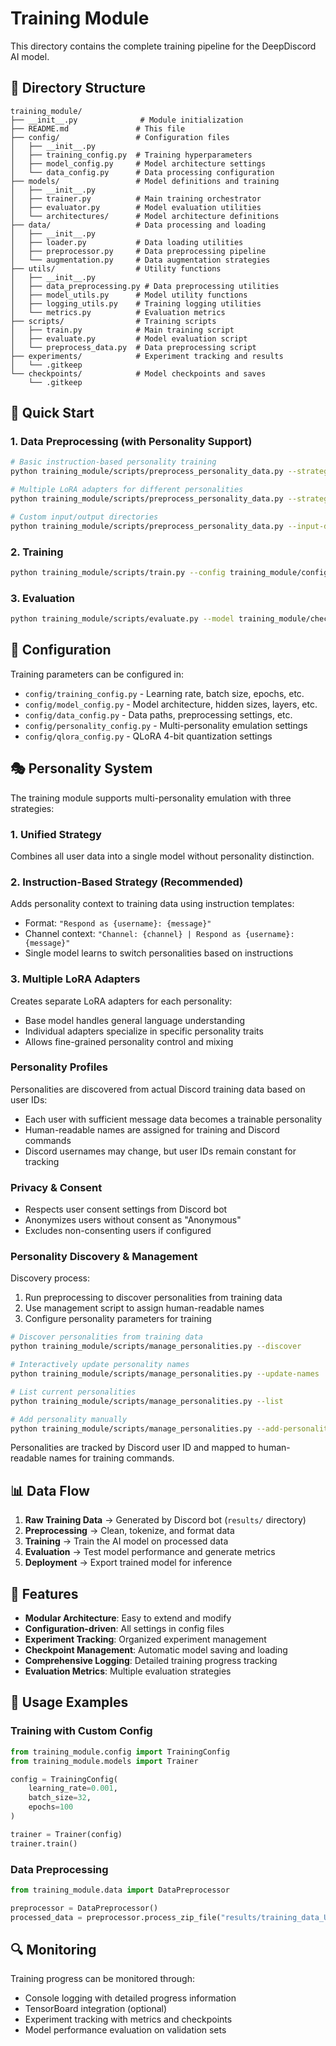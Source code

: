 # Training Module

This directory contains the complete training pipeline for the DeepDiscord AI model.

## 📁 Directory Structure

```
training_module/
├── __init__.py              # Module initialization
├── README.md               # This file
├── config/                 # Configuration files
│   ├── __init__.py
│   ├── training_config.py  # Training hyperparameters
│   ├── model_config.py     # Model architecture settings
│   └── data_config.py      # Data processing configuration
├── models/                 # Model definitions and training
│   ├── __init__.py
│   ├── trainer.py          # Main training orchestrator
│   ├── evaluator.py        # Model evaluation utilities
│   └── architectures/      # Model architecture definitions
├── data/                   # Data processing and loading
│   ├── __init__.py
│   ├── loader.py           # Data loading utilities
│   ├── preprocessor.py     # Data preprocessing pipeline
│   └── augmentation.py     # Data augmentation strategies
├── utils/                  # Utility functions
│   ├── __init__.py
│   ├── data_preprocessing.py # Data preprocessing utilities
│   ├── model_utils.py      # Model utility functions
│   ├── logging_utils.py    # Training logging utilities
│   └── metrics.py          # Evaluation metrics
├── scripts/                # Training scripts
│   ├── train.py            # Main training script
│   ├── evaluate.py         # Model evaluation script
│   └── preprocess_data.py  # Data preprocessing script
├── experiments/            # Experiment tracking and results
│   └── .gitkeep
└── checkpoints/            # Model checkpoints and saves
    └── .gitkeep
```

## 🚀 Quick Start

### 1. Data Preprocessing (with Personality Support)
```bash
# Basic instruction-based personality training
python training_module/scripts/preprocess_personality_data.py --strategy instruction_based

# Multiple LoRA adapters for different personalities
python training_module/scripts/preprocess_personality_data.py --strategy multiple_lora

# Custom input/output directories
python training_module/scripts/preprocess_personality_data.py --input-dir ../discord_bot/results --output-dir ./data/processed
```

### 2. Training
```bash
python training_module/scripts/train.py --config training_module/config/training_config.py
```

### 3. Evaluation
```bash
python training_module/scripts/evaluate.py --model training_module/checkpoints/best_model.pt
```

## 🔧 Configuration

Training parameters can be configured in:
- `config/training_config.py` - Learning rate, batch size, epochs, etc.
- `config/model_config.py` - Model architecture, hidden sizes, layers, etc.
- `config/data_config.py` - Data paths, preprocessing settings, etc.
- `config/personality_config.py` - Multi-personality emulation settings
- `config/qlora_config.py` - QLoRA 4-bit quantization settings

## 🎭 Personality System

The training module supports multi-personality emulation with three strategies:

### 1. Unified Strategy
Combines all user data into a single model without personality distinction.

### 2. Instruction-Based Strategy (Recommended)
Adds personality context to training data using instruction templates:
- Format: `"Respond as {username}: {message}"`
- Channel context: `"Channel: {channel} | Respond as {username}: {message}"`
- Single model learns to switch personalities based on instructions

### 3. Multiple LoRA Adapters
Creates separate LoRA adapters for each personality:
- Base model handles general language understanding
- Individual adapters specialize in specific personality traits
- Allows fine-grained personality control and mixing

### Personality Profiles
Personalities are discovered from actual Discord training data based on user IDs:
- Each user with sufficient message data becomes a trainable personality
- Human-readable names are assigned for training and Discord commands
- Discord usernames may change, but user IDs remain constant for tracking

### Privacy & Consent
- Respects user consent settings from Discord bot
- Anonymizes users without consent as "Anonymous"
- Excludes non-consenting users if configured

### Personality Discovery & Management
Discovery process:
1. Run preprocessing to discover personalities from training data
2. Use management script to assign human-readable names
3. Configure personality parameters for training

```bash
# Discover personalities from training data
python training_module/scripts/manage_personalities.py --discover

# Interactively update personality names
python training_module/scripts/manage_personalities.py --update-names

# List current personalities
python training_module/scripts/manage_personalities.py --list

# Add personality manually
python training_module/scripts/manage_personalities.py --add-personality USER_ID "PersonalityName" "Description"
```

Personalities are tracked by Discord user ID and mapped to human-readable names for training commands.

## 📊 Data Flow

1. **Raw Training Data** → Generated by Discord bot (`results/` directory)
2. **Preprocessing** → Clean, tokenize, and format data
3. **Training** → Train the AI model on processed data
4. **Evaluation** → Test model performance and generate metrics
5. **Deployment** → Export trained model for inference

## 🎯 Features

- **Modular Architecture**: Easy to extend and modify
- **Configuration-driven**: All settings in config files
- **Experiment Tracking**: Organized experiment management
- **Checkpoint Management**: Automatic model saving and loading
- **Comprehensive Logging**: Detailed training progress tracking
- **Evaluation Metrics**: Multiple evaluation strategies

## 📝 Usage Examples

### Training with Custom Config
```python
from training_module.config import TrainingConfig
from training_module.models import Trainer

config = TrainingConfig(
    learning_rate=0.001,
    batch_size=32,
    epochs=100
)

trainer = Trainer(config)
trainer.train()
```

### Data Preprocessing
```python
from training_module.data import DataPreprocessor

preprocessor = DataPreprocessor()
processed_data = preprocessor.process_zip_file("results/training_data_User_20250719.zip")
```

## 🔍 Monitoring

Training progress can be monitored through:
- Console logging with detailed progress information
- TensorBoard integration (optional)
- Experiment tracking with metrics and checkpoints
- Model performance evaluation on validation sets